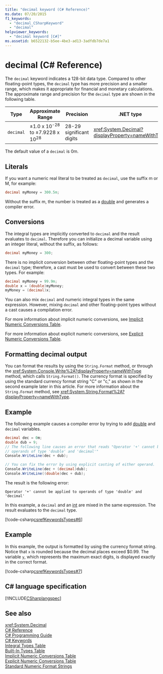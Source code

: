 ```yaml
---
title: "decimal keyword (C# Reference)"
ms.date: 07/20/2015
f1_keywords: 
  - "decimal_CSharpKeyword"
  - "decimal"
helpviewer_keywords: 
  - "decimal keyword [C#]"
ms.assetid: b6522132-b5ee-4be3-ad13-3adfdb7de7a1
---
```

# decimal (C# Reference)

The `decimal` keyword indicates a 128-bit data type. Compared to other floating-point types, the `decimal` type has more precision and a smaller range, which makes it appropriate for financial and monetary calculations. The approximate range and precision for the `decimal` type are shown in the following table.

|Type|Approximate Range|Precision|.NET type|
|----------|-----------------------|---------------|-------------------------|
|`decimal`|±1.0 x 10<sup>-28</sup> to ±7.9228 x 10<sup>28</sup>|28-29 significant digits|<xref:System.Decimal?displayProperty=nameWithType>|

The default value of a `decimal` is 0m.

## Literals

If you want a numeric real literal to be treated as `decimal`, use the suffix m or M, for example:

```csharp
decimal myMoney = 300.5m;
```

Without the suffix m, the number is treated as a [double](../../../csharp/language-reference/keywords/double.md) and generates a compiler error.

## Conversions

The integral types are implicitly converted to `decimal` and the result evaluates to `decimal`. Therefore you can initialize a decimal variable using an integer literal, without the suffix, as follows:

```csharp
decimal myMoney = 300;
```

There is no implicit conversion between other floating-point types and the `decimal` type; therefore, a cast must be used to convert between these two types. For example:

```csharp
decimal myMoney = 99.9m;
double x = (double)myMoney;
myMoney = (decimal)x;
```

You can also mix `decimal` and numeric integral types in the same expression. However, mixing `decimal` and other floating-point types without a cast causes a compilation error.

For more information about implicit numeric conversions, see [Implicit Numeric Conversions Table](../../../csharp/language-reference/keywords/implicit-numeric-conversions-table.md).

For more information about explicit numeric conversions, see [Explicit Numeric Conversions Table](../../../csharp/language-reference/keywords/explicit-numeric-conversions-table.md).

## Formatting decimal output

You can format the results by using the `String.Format` method, or through the <xref:System.Console.Write%2A?displayProperty=nameWithType> method, which calls `String.Format()`. The currency format is specified by using the standard currency format string "C" or "c," as shown in the second example later in this article. For more information about the `String.Format` method, see <xref:System.String.Format%2A?displayProperty=nameWithType>.

## Example

The following example causes a compiler error by trying to add [double](../../../csharp/language-reference/keywords/double.md) and `decimal` variables.

```csharp
decimal dec = 0m;
double dub = 9;
// The following line causes an error that reads "Operator '+' cannot be applied to
// operands of type 'double' and 'decimal'"
Console.WriteLine(dec + dub);

// You can fix the error by using explicit casting of either operand.
Console.WriteLine(dec + (decimal)dub);
Console.WriteLine((double)dec + dub);
```

The result is the following error:

`Operator '+' cannot be applied to operands of type 'double' and 'decimal'`

In this example, a `decimal` and an [int](../../../csharp/language-reference/keywords/int.md) are mixed in the same expression. The result evaluates to the `decimal` type.

[!code-csharp[csrefKeywordsTypes#6](~/samples/snippets/csharp/VS_Snippets_VBCSharp/csrefKeywordsTypes/CS/keywordsTypes.cs#6)]

## Example

In this example, the output is formatted by using the currency format string. Notice that `x` is rounded because the decimal places exceed $0.99. The variable `y`, which represents the maximum exact digits, is displayed exactly in the correct format.

[!code-csharp[csrefKeywordsTypes#7](~/samples/snippets/csharp/VS_Snippets_VBCSharp/csrefKeywordsTypes/CS/keywordsTypes.cs#7)]

## C# language specification

[!INCLUDE[CSharplangspec](~/includes/csharplangspec-md.md)]

## See also

<xref:System.Decimal>  
[C# Reference](../../../csharp/language-reference/index.md)  
[C# Programming Guide](../../../csharp/programming-guide/index.md)  
[C# Keywords](../../../csharp/language-reference/keywords/index.md)  
[Integral Types Table](../../../csharp/language-reference/keywords/integral-types-table.md)  
[Built-In Types Table](../../../csharp/language-reference/keywords/built-in-types-table.md)  
[Implicit Numeric Conversions Table](../../../csharp/language-reference/keywords/implicit-numeric-conversions-table.md)  
[Explicit Numeric Conversions Table](../../../csharp/language-reference/keywords/explicit-numeric-conversions-table.md)  
[Standard Numeric Format Strings](../../../standard/base-types/standard-numeric-format-strings.md)